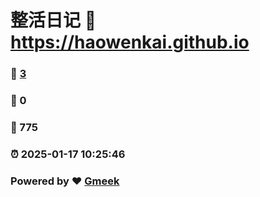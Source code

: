 # 整活日记 :link: https://haowenkai.github.io 
### :page_facing_up: [3](https://haowenkai.github.io/tag.html) 
### :speech_balloon: 0 
### :hibiscus: 775 
### :alarm_clock: 2025-01-17 10:25:46 
### Powered by :heart: [Gmeek](https://github.com/Meekdai/Gmeek)
